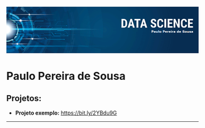 
<p align="center">
  <img src="banner.png" >
</p>

# Paulo Pereira de Sousa





## Projetos:

* **Projeto exemplo:** https://bit.ly/2YBdu9G

---




